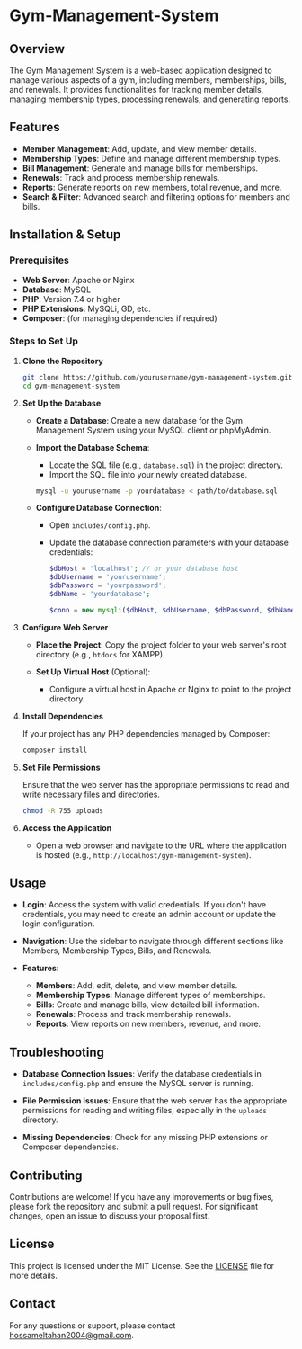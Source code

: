 # Gym-Management-System

## Overview

The Gym Management System is a web-based application designed to manage various aspects of a gym, including members, memberships, bills, and renewals. It provides functionalities for tracking member details, managing membership types, processing renewals, and generating reports.

## Features

- **Member Management**: Add, update, and view member details.
- **Membership Types**: Define and manage different membership types.
- **Bill Management**: Generate and manage bills for memberships.
- **Renewals**: Track and process membership renewals.
- **Reports**: Generate reports on new members, total revenue, and more.
- **Search & Filter**: Advanced search and filtering options for members and bills.

## Installation & Setup

### Prerequisites

- **Web Server**: Apache or Nginx
- **Database**: MySQL
- **PHP**: Version 7.4 or higher
- **PHP Extensions**: MySQLi, GD, etc.
- **Composer**: (for managing dependencies if required)

### Steps to Set Up

1. **Clone the Repository**

   ```bash
   git clone https://github.com/yourusername/gym-management-system.git
   cd gym-management-system
   ```

2. **Set Up the Database**

   - **Create a Database**: Create a new database for the Gym Management System using your MySQL client or phpMyAdmin.

   - **Import the Database Schema**:
     - Locate the SQL file (e.g., `database.sql`) in the project directory.
     - Import the SQL file into your newly created database.

     ```bash
     mysql -u yourusername -p yourdatabase < path/to/database.sql
     ```

   - **Configure Database Connection**:
     - Open `includes/config.php`.
     - Update the database connection parameters with your database credentials:

       ```php
       $dbHost = 'localhost'; // or your database host
       $dbUsername = 'yourusername';
       $dbPassword = 'yourpassword';
       $dbName = 'yourdatabase';

       $conn = new mysqli($dbHost, $dbUsername, $dbPassword, $dbName);
       ```

3. **Configure Web Server**

   - **Place the Project**: Copy the project folder to your web server's root directory (e.g., `htdocs` for XAMPP).

   - **Set Up Virtual Host** (Optional):
     - Configure a virtual host in Apache or Nginx to point to the project directory.

4. **Install Dependencies**

   If your project has any PHP dependencies managed by Composer:

   ```bash
   composer install
   ```

5. **Set File Permissions**

   Ensure that the web server has the appropriate permissions to read and write necessary files and directories.

   ```bash
   chmod -R 755 uploads
   ```

6. **Access the Application**

   - Open a web browser and navigate to the URL where the application is hosted (e.g., `http://localhost/gym-management-system`).

## Usage

- **Login**: Access the system with valid credentials. If you don't have credentials, you may need to create an admin account or update the login configuration.

- **Navigation**: Use the sidebar to navigate through different sections like Members, Membership Types, Bills, and Renewals.

- **Features**:
  - **Members**: Add, edit, delete, and view member details.
  - **Membership Types**: Manage different types of memberships.
  - **Bills**: Create and manage bills, view detailed bill information.
  - **Renewals**: Process and track membership renewals.
  - **Reports**: View reports on new members, revenue, and more.

## Troubleshooting

- **Database Connection Issues**: Verify the database credentials in `includes/config.php` and ensure the MySQL server is running.

- **File Permission Issues**: Ensure that the web server has the appropriate permissions for reading and writing files, especially in the `uploads` directory.

- **Missing Dependencies**: Check for any missing PHP extensions or Composer dependencies.

## Contributing

Contributions are welcome! If you have any improvements or bug fixes, please fork the repository and submit a pull request. For significant changes, open an issue to discuss your proposal first.

## License

This project is licensed under the MIT License. See the [LICENSE](LICENSE) file for more details.

## Contact

For any questions or support, please contact [hossameltahan2004@gmail.com](hossameltahan2004@gmail.com).
